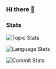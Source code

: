 ### Hi there 👋

<!--
**AlianBlank/alianblank** is a ✨ _special_ ✨ repository because its `README.md` (this file) appears on your GitHub profile.

Here are some ideas to get you started:

- 🔭 I’m currently working on ...
- 🌱 I’m currently learning ...
- 👯 I’m looking to collaborate on ...
- 🤔 I’m looking for help with ...
- 💬 Ask me about ...
- 📫 How to reach me: ...
- 😄 Pronouns: ...
- ⚡ Fun fact: ...
-->

### Stats

![Topic Stats](https://github-readme-stats.vercel.app/api?username=alianblank&show_icons=true&locale=cn&hide_border=true&theme=tokyonight&bg_color=white)

![Language Stats](https://github-readme-stats.vercel.app/api/top-langs/?username=alianblank&layout=compact&locale=cn&hide_border=true&theme=tokyonight&bg_color=white)

![Commit Stats](https://github-readme-activity-graph.vercel.app/graph?username=alianblank&theme=react-dark&bg_color=white&point=66ccff)
